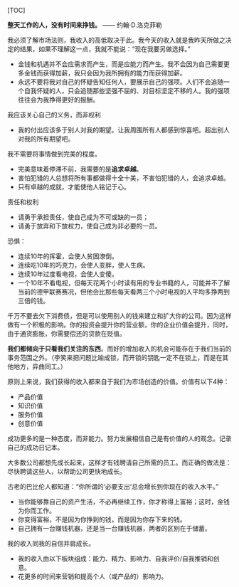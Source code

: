 
[TOC]

**整天工作的人，没有时间来挣钱。** —— 约翰·D.洛克菲勒

我必须了解市场法则，我收入的高低取决于此。我今天的收入就是我昨天所做之决定的结果，如果不理解这一点，我就不能说：“现在我要另做选择。”

- 金钱和机遇并不会应需求而产生，而是应能力而产生。我不会因为自己需要更多金钱而获得加薪，我只会因为我所拥有的能力而获得加薪。
- 永远不要将我对自己的怀疑告知任何人，要展示自己的强项。人们不会追随一个自我怀疑的人，只会追随那些坚强不屈的、对目标坚定不移的人。我的强项往往会为我挣得更好的报酬。

我应该关心自己的义务，而非权利
- 我的付出应该多于别人对我的期望。让我周围所有人都感到惊喜吧。超出别人对我的所有期望吧。

我不需要将事情做到完美的程度。
- 完美意味着停滞不前，我需要的是**追求卓越**。
- 害怕犯错的人总想将所有事都做得十全十美，不害怕犯错的人，会追求卓越。
- 只有卓越的成就，才能使他人铭记于心。

责任和权利
- 请勇于承担责任，使自己成为不可或缺的一员；
- 请勇于放弃和下放权力，使自己成为非必要的一员。

恐惧：
- 连续10年的挥霍，会使人贫困潦倒。
- 连续吃10年的巧克力，会使人变胖，使人生病。
- 连续10年过度看电视，会使人变傻。
- 一个10年不看电视，但每天花两个小时读有用的专业书籍的人，可能并不了解当前的德甲联赛赛况，但他会比那些每天看两三个小时电视的人平均多挣两到三倍的钱。

千万不要去欠下消费债，但是可以使用别人的钱来建立和扩大你的公司。因为这样做有一个积极的影响。你的投资会提升你的营业额，你的企业价值会提升，同时，由于通货膨胀，你需要偿还的贷款在贬值。

**我们都倾向于只看我们关注的东西**。而好的增加收入的机会可能存在于我们当前的事务范围之外。（李笑来把问题比喻成锁，而开锁的钥匙一定不在锁上，而是在其他地方，异曲同工。）

原则上来说，我们获得的收入都来自于我们为市场创造的价值。价值有以下4种：
- 产品价值
- 知识价值
- 服务价值
- 创意价值

成功更多的是一种态度，而非能力。努力发展相信自己是有价值的人的观念。记录自己的成功日记本。

大多数公司都想先成长起来，这样才有钱聘请自己所需的员工。而正确的做法是：尽快聘请这些人，以帮助公司更快地成长。

古老的巴比伦人都知道：“你所谓的‘必要支出’总会增长到你现在的收入水平。”
- 当你能够靠自己的资产生活，不必再继续工作，你才称得上富裕；这时，金钱为你而工作。
- 你变得富裕，不是因为你挣到的钱，而是因为你存下来的钱。
- 自己拥有一台赚钱机器，还是当一台赚钱机器，两者的区别在于储蓄。

我的收入同我的自信并肩成长。
- 我的收入由以下板块组成：能力、精力、影响力、自我评价/自我推销和创意。
- 花更多的时间来营销和提高个人（或产品的）影响力。

